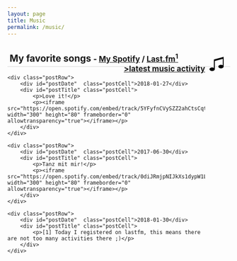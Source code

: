 ```yaml
---
layout: page
title: Music
permalink: /music/
---
```


<h2 style="border-bottom: 2px solid #e8e8e8;padding: 5px;">My favorite songs
<svg height="32px" style="float: right;padding: 10px;" id="Layer_1" style="enable-background:new 0 0 32 32;" version="1.1" viewBox="0 0 32 32" width="32px" xml:space="preserve" xmlns="http://www.w3.org/2000/svg" xmlns:xlink="http://www.w3.org/1999/xlink"><g transform="translate(384 96)"><path d="M-374-90v19.037c-1.063-0.639-2.457-1.037-4-1.037c-3.313,0-6,1.789-6,4s2.689,4,6,4c3.313,0,6-1.789,6-4v-18.545l18-4.91   v14.492c-1.063-0.639-2.457-1.037-4-1.037c-3.313,0-6,1.789-6,4s2.689,4,6,4c3.313,0,6-1.789,6-4v-22L-374-90z"/></g></svg>
 <small> - <a href="https://open.spotify.com/user/1124620659">My Spotify</a> / <a href="https://www.last.fm/user/skorotkiewicz">Last.fm<sup>1</sup></a></small>

 <small style="float: right;">
	<a href="https://lastfm.vercel.app/skorotkiewicz?fullname=Sebastian%20Korotkiewicz&avatar=https://lastfm.freetls.fastly.net/i/u/avatar170s/399e4fb8a0fdd2f0eb6d44caaef149db.png"> 
		>latest music activity
	</a>
 </small>

 </h2>

<div class="posts">
		
	<div class="postRow">
		<div id="postDate"  class="postCell">2018-01-27</div>
		<div id="postTitle" class="postCell">
			<p>Love it!</p>
			<p><iframe src="https://open.spotify.com/embed/track/5YFyfnCVySZZ2ahCtsCqtN" width="300" height="80" frameborder="0" allowtransparency="true"></iframe></p>
		</div>
	</div>	
	
	<div class="postRow">
		<div id="postDate"  class="postCell">2017-06-30</div>
		<div id="postTitle" class="postCell">
			<p>Tanz mit mir!</p>
			<p><iframe src="https://open.spotify.com/embed/track/0diJRmjpNIJkXs1dypW1LJ" width="300" height="80" frameborder="0" allowtransparency="true"></iframe></p>
		</div>
	</div>

	<div class="postRow">
		<div id="postDate"  class="postCell">2018-01-30</div>
		<div id="postTitle" class="postCell">
			<p>[1] Today I registered on lastfm, this means there are not too many activities there ;)</p>
		</div>
	</div>	
	
</div>
